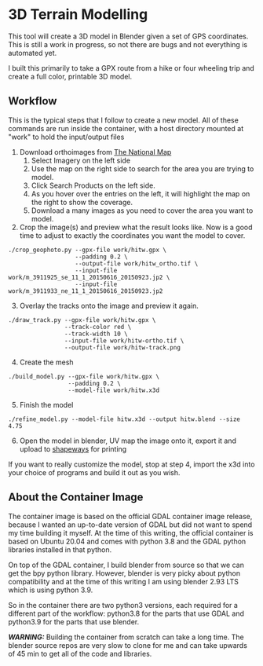 # 3D Terrain Modelling
This tool will create a 3D model in Blender given a set of GPS coordinates. This is still a work in progress, so not there are bugs and not everything is automated yet.

I built this primarily to take a GPX route from a hike or four wheeling trip and create a full color, printable 3D model.

## Workflow
This is the typical steps that I follow to create a new model.  All of these commands are run inside the container, with a host directory mounted at "work" to hold the input/output files
1. Download orthoimages from [The National Map](https://apps.nationalmap.gov/downloader)  
    1. Select Imagery on the left side
    2. Use the map on the right side to search for the area you are trying to model.
    3. Click Search Products on the left side.
    4. As you hover over the entries on the left, it will highlight the map on the right to show the coverage.
    4. Download a many images as you need to cover the area you want to model.
2. Crop the image(s) and preview what the result looks like. Now is a good time to adjust to exactly the coordinates you want the model to cover.
```
./crop_geophoto.py --gpx-file work/hitw.gpx \
                   --padding 0.2 \
                   --output-file work/hitw_ortho.tif \
                   --input-file work/m_3911925_se_11_1_20150616_20150923.jp2 \
                   --input-file work/m_3911933_ne_11_1_20150616_20150923.jp2
```
3. Overlay the tracks onto the image and preview it again.
```
./draw_track.py --gpx-file work/hitw.gpx \
                --track-color red \
                --track-width 10 \
                --input-file work/hitw-ortho.tif \
                --output-file work/hitw-track.png
```
4. Create the mesh
```
./build_model.py --gpx-file work/hitw.gpx \
                 --padding 0.2 \
                 --model-file work/hitw.x3d
```
5. Finish the model
```
./refine_model.py --model-file hitw.x3d --output hitw.blend --size 4.75
```
6. Open the model in blender, UV map the image onto it, export it and upload to [shapeways](https://www.shapeways.com) for printing

If you want to really customize the model, stop at step 4, import the x3d into your choice of programs and build it out as you wish.

## About the Container Image
The container image is based on the official GDAL container image release, because I wanted an up-to-date version of GDAL but did not want to spend my time building it myself. At the time of this writing, the official container is based on Ubuntu 20.04 and comes with python 3.8 and the GDAL python libraries installed in that python.

On top of the GDAL container, I build blender from source so that we can get the bpy python library. However, blender is very picky about python compatibility and at the time of this writing I am using blender 2.93 LTS which is using python 3.9.

So in the container there are two python3 versions, each required for a different part of the workflow: python3.8 for the parts that use GDAL and python3.9 for the parts that use blender.

***WARNING:*** Building the container from scratch can take a long time. The blender source repos are very slow to clone for me and can take upwards of 45 min to get all of the code and libraries.
